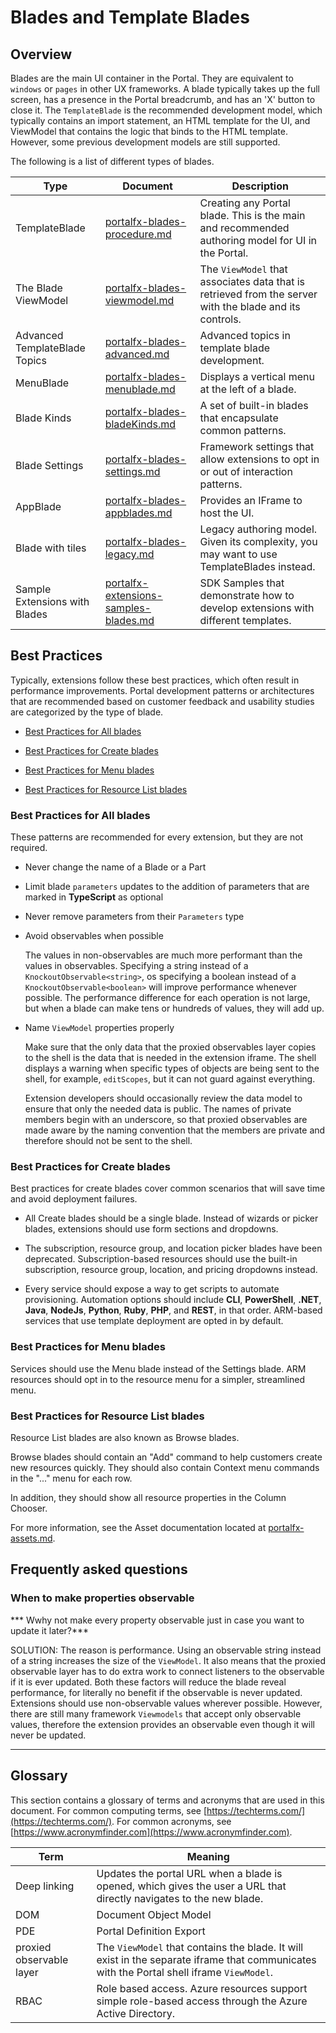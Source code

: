 
<a name="blades-and-template-blades"></a>
# Blades and Template Blades

 
<a name="blades-and-template-blades-overview"></a>
## Overview

Blades are the main UI container in the Portal. They are equivalent to `windows` or `pages` in other UX frameworks.      A blade typically takes up the full screen, has a presence in the Portal breadcrumb, and has an 'X' button to close it. The `TemplateBlade` is the recommended development model, which typically contains an import statement, an HTML template for the UI, and  ViewModel that contains the logic that binds to the HTML template. However, some previous development models are still supported.

The following is a list of different types of blades.

| Type                          | Document                                                       | Description |
| ----------------------------- | ---- | ---- |
| TemplateBlade                 | [portalfx-blades-procedure.md](portalfx-blades-procedure.md)   | Creating any Portal blade. This is the main and recommended authoring model for UI in the Portal. | 
| The Blade ViewModel           | [portalfx-blades-viewmodel.md](portalfx-blades-viewmodel.md)   |  The `ViewModel` that associates data that is retrieved from the server with the blade and its controls. |
| Advanced TemplateBlade Topics | [portalfx-blades-advanced.md](portalfx-blades-advanced.md)     | Advanced topics in template blade development.                                                    | 
| MenuBlade                     | [portalfx-blades-menublade.md](portalfx-blades-menublade.md)   | Displays a vertical menu at the left of a blade.                                                  |  
| Blade Kinds                   | [portalfx-blades-bladeKinds.md](portalfx-blades-bladeKinds.md) | A set of built-in blades that encapsulate common patterns.                                        | 
| Blade Settings                | [portalfx-blades-settings.md](portalfx-blades-settings.md)   | Framework settings that allow extensions to opt in or out of interaction patterns.                  | 
| AppBlade                      | [portalfx-blades-appblades.md](portalfx-blades-appblades.md)   | Provides an IFrame to host the UI.                                                                | 
| Blade with tiles              | [portalfx-blades-legacy.md](portalfx-blades-legacy.md)         |  Legacy authoring model. Given its complexity, you may want to use TemplateBlades instead. | | 
| Sample Extensions with Blades | [portalfx-extensions-samples-blades.md](portalfx-extensions-samples-blades.md) |  SDK Samples that demonstrate how to develop extensions with different templates.  | | 


 
 
<a name="blades-and-template-blades-best-practices"></a>
## Best Practices

Typically, extensions follow these best practices, which often result in performance improvements. Portal development patterns or architectures that are recommended based on customer feedback and usability studies are categorized by the type of blade. 

* [Best Practices for All blades](#best-practices-for-all-blades)

* [Best Practices for Create blades](#best-practices-for-create-blades)

* [Best Practices for Menu blades](#best-practices-for-menu-blades)

* [Best Practices for Resource List blades](#best-practices-for-resource-list-blades)
	
<a name="blades-and-template-blades-best-practices-best-practices-for-all-blades"></a>
### Best Practices for All blades

These patterns are recommended for every extension, but they are not required.

* Never change the name of a Blade or a Part

* Limit blade `parameters` updates to the addition of parameters that are marked in **TypeScript** as optional

* Never remove parameters from their `Parameters` type

* Avoid observables when possible

  The values in non-observables are much more performant than the values in observables.  Specifying a string instead of a `KnockoutObservable<string>`, os specifying a boolean instead of a `KnockoutObservable<boolean>` will improve performance whenever possible. The performance difference for each operation is not large, but when a blade can make tens or hundreds of values, they will add up.

* Name `ViewModel` properties properly

  Make sure that the only data that the proxied observables layer copies to the shell is the data that is needed in the extension iframe. The shell displays a warning when specific types of objects are being sent to the shell, for example, `editScopes`, but it can not guard against everything. 

  Extension developers should occasionally review the data model to ensure that only the needed data is public.  The names of private members begin with an underscore, so that proxied observables are made aware by the naming convention that the members are private and therefore should not be sent to the shell.


<a name="blades-and-template-blades-best-practices-best-practices-for-create-blades"></a>
### Best Practices for Create blades

Best practices for create blades cover common scenarios that will save time and avoid deployment failures.

* All Create blades should be a single blade. Instead of wizards or picker blades, extensions should use form sections and dropdowns.

* The subscription, resource group, and location picker blades have been deprecated.  Subscription-based resources should use the built-in subscription, resource group, location, and pricing dropdowns instead.

* Every service should expose a way to get scripts to automate provisioning. Automation options should include **CLI**, **PowerShell**, **.NET**, **Java**, **NodeJs**, **Python**, **Ruby**, **PHP**, and **REST**, in that order. ARM-based services that use template deployment are opted in by default.

<a name="blades-and-template-blades-best-practices-best-practices-for-menu-blades"></a>
### Best Practices for Menu blades

Services should use the Menu blade instead of the Settings blade. ARM resources should opt in to the resource menu for a simpler, streamlined menu.

<a name="blades-and-template-blades-best-practices-best-practices-for-resource-list-blades"></a>
### Best Practices for Resource List blades

  Resource List blades are also known as Browse blades.

  Browse blades should contain an "Add" command to help customers create new resources quickly. They should also contain Context menu commands in the "..." menu for each row.

  In addition, they should show all resource properties in the Column Chooser.

  For more information, see the Asset documentation located at [portalfx-assets.md](portalfx-assets.md).



 ## Frequently asked questions

<a name="blades-and-template-blades-best-practices-when-to-make-properties-observable"></a>
### When to make properties observable

*** Wwhy not make every property observable just in case you want to update it later?***

SOLUTION: The reason is performance. Using an observable string instead of a string increases the size of the `ViewModel`.  It also means that the proxied observable layer has to do extra work to connect listeners to the observable if it is ever updated. Both these factors will reduce the blade reveal performance, for literally no benefit if the observable is  never updated. Extensions should use non-observable values wherever possible. However, there are still many framework `Viewmodels` that accept only observable values, therefore the extension provides an observable even though it will never be updated.

* * *


 ## Glossary

This section contains a glossary of terms and acronyms that are used in this document. For common computing terms, see [https://techterms.com/](https://techterms.com/). For common acronyms, see [https://www.acronymfinder.com](https://www.acronymfinder.com).

| Term                              | Meaning |
| ---                               | --- |
| Deep linking |  Updates the portal URL when a blade is opened, which gives the user a URL that directly navigates to the new blade. |
| DOM | Document Object Model |
| PDE | Portal Definition Export | 
| proxied observable layer | The `ViewModel` that contains the blade.  It will exist in the separate iframe that communicates with the Portal shell iframe `ViewModel`.  |
| RBAC | Role based access. Azure resources support simple role-based access through the Azure Active Directory. | 

